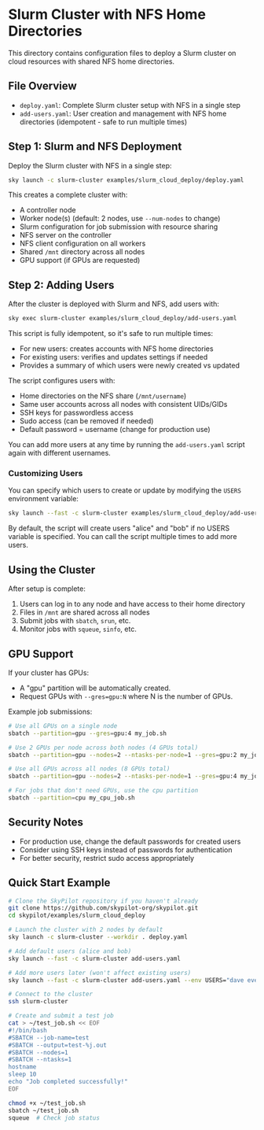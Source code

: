 # Slurm Cluster with NFS Home Directories

This directory contains configuration files to deploy a Slurm cluster on cloud resources with shared NFS home directories.

## File Overview

- `deploy.yaml`: Complete Slurm cluster setup with NFS in a single step
- `add-users.yaml`: User creation and management with NFS home directories (idempotent - safe to run multiple times)

## Step 1: Slurm and NFS Deployment

Deploy the Slurm cluster with NFS in a single step:

```bash
sky launch -c slurm-cluster examples/slurm_cloud_deploy/deploy.yaml
```

This creates a complete cluster with:
- A controller node
- Worker node(s) (default: 2 nodes, use `--num-nodes` to change)
- Slurm configuration for job submission with resource sharing
- NFS server on the controller
- NFS client configuration on all workers
- Shared `/mnt` directory across all nodes
- GPU support (if GPUs are requested)

## Step 2: Adding Users

After the cluster is deployed with Slurm and NFS, add users with:

```bash
sky exec slurm-cluster examples/slurm_cloud_deploy/add-users.yaml
```

This script is fully idempotent, so it's safe to run multiple times:
- For new users: creates accounts with NFS home directories
- For existing users: verifies and updates settings if needed
- Provides a summary of which users were newly created vs updated

The script configures users with:
- Home directories on the NFS share (`/mnt/username`)
- Same user accounts across all nodes with consistent UIDs/GIDs
- SSH keys for passwordless access
- Sudo access (can be removed if needed)
- Default password = username (change for production use)

You can add more users at any time by running the `add-users.yaml` script again with different usernames.

### Customizing Users

You can specify which users to create or update by modifying the `USERS` environment variable:

```bash
sky launch --fast -c slurm-cluster examples/slurm_cloud_deploy/add-users.yaml --env USERS="carol dave eve"
```

By default, the script will create users "alice" and "bob" if no USERS variable is specified. You can call the script multiple times to add more users.

## Using the Cluster

After setup is complete:

1. Users can log in to any node and have access to their home directory
2. Files in `/mnt` are shared across all nodes
3. Submit jobs with `sbatch`, `srun`, etc.
4. Monitor jobs with `squeue`, `sinfo`, etc.

## GPU Support

If your cluster has GPUs:
- A "gpu" partition will be automatically created.
- Request GPUs with `--gres=gpu:N` where N is the number of GPUs.

Example job submissions:
```bash
# Use all GPUs on a single node
sbatch --partition=gpu --gres=gpu:4 my_job.sh

# Use 2 GPUs per node across both nodes (4 GPUs total)
sbatch --partition=gpu --nodes=2 --ntasks-per-node=1 --gres=gpu:2 my_job.sh

# Use all GPUs across all nodes (8 GPUs total)
sbatch --partition=gpu --nodes=2 --ntasks-per-node=1 --gres=gpu:4 my_job.sh

# For jobs that don't need GPUs, use the cpu partition
sbatch --partition=cpu my_cpu_job.sh
```

## Security Notes

- For production use, change the default passwords for created users
- Consider using SSH keys instead of passwords for authentication
- For better security, restrict sudo access appropriately

## Quick Start Example

```bash
# Clone the SkyPilot repository if you haven't already
git clone https://github.com/skypilot-org/skypilot.git
cd skypilot/examples/slurm_cloud_deploy

# Launch the cluster with 2 nodes by default
sky launch -c slurm-cluster --workdir . deploy.yaml

# Add default users (alice and bob)
sky launch --fast -c slurm-cluster add-users.yaml

# Add more users later (won't affect existing users)
sky launch --fast -c slurm-cluster add-users.yaml --env USERS="dave eve"

# Connect to the cluster
ssh slurm-cluster

# Create and submit a test job
cat > ~/test_job.sh << EOF
#!/bin/bash
#SBATCH --job-name=test
#SBATCH --output=test-%j.out
#SBATCH --nodes=1
#SBATCH --ntasks=1
hostname
sleep 10
echo "Job completed successfully!"
EOF

chmod +x ~/test_job.sh
sbatch ~/test_job.sh
squeue  # Check job status
```

